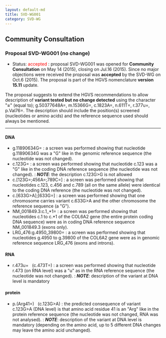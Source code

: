 ```yaml
---
layout: default-md
title: SVD-WG001
category: SVD-WG
---
```


## Community Consultation

### Proposal SVD-WG001 (no change)

*	Status: <font color="red">accepted</font>
	:	proposal SVD-WG001 was opened for **Community Consultation** on May 14 (2015), closing on Jul.16 (2015). Since no major objections were received the proposal was **accepted** by the SVD-WG on Oct.6 (2015). The proposal is part of the HGVS nomenclature **version 15.11** update.

The proposal suggests to extend the HGVS recommendations to allow description of **variant tested but no change detected** using the character "**=**" (equal to); g.50377648A=, m.15366G=, c.1823A=, n.611T=, r.377u=, p.Val76=. The description should include the position(s) screened (nucleotides or amino acids) and the reference sequence used should always be mentioned.

* * *

#### DNA

*	g.11890634G=
	:	a screen was performed showing that nucleotide g.11890634G was a "G" like in the genomic reference sequence (the nucleotide was not changed).
*	c.123G=
	:	a screen was performed showing that nucleotide c.123 was a "G" like in the coding DNA reference sequence (the nucleotide was not changed).
	:	_**NOTE**_: the description c.123G>G is not allowed
*	c.[123G=;456A=;789C=]
	:	a screen was performed showing that nucleotides c.123, c.456 and c.789 (all on the same allele) were identical to the coding DNA reference (the nucleotide was not changed).
*	c.[633G>A];[633G=]
	:	a screen was performed showing that one chromosome carries variant c.633G>A and the other chromosome the reference sequence (a "G").
*	NM\_001849.3:c.1\_\*1=
	:	a screen was performed showing that nucleotides c.1 to c.*1 of the COL6A2 gene (the entire protein coding DNA sequence) were as in coding DNA reference sequence NM\_001849.3 (exons only).
*	LRG\_476:g.4950\_39800=
	:	a screen was performed showing that nucleotides g.4950 to g.39800 of the COL6A2 gene were as in genomic reference sequence LRG\_476 (exons and introns).

#### RNA

*	r.473u= &nbsp; (c.473T=)
	:	a screen was performed showing that nucleotide r.473 (on RNA level) was a "u" as in the RNA reference sequence (the nucleotide was not changed).
	:	_**NOTE**_: description of the variant at DNA level is mandatory 

#### protein

*	p.(Arg41=) &nbsp; (c.123G>A)
	:	the predicted consequence of variant c.123G>A (DNA level) is that amino acid residue 41 is an "Arg" like in the protein reference sequence (the nucleotide was not changed, RNA was not analysed).
	:	_**NOTE**_: description of the variant at DNA level is mandatory (depending on the amino acid, up to 5 different DNA changes may leave the amino acid unchanged).
